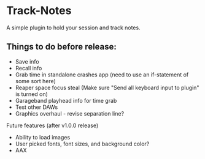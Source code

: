 # Track-Notes
A simple plugin to hold your session and track notes.

## Things to do before release:
* Save info
* Recall info
* Grab time in standalone crashes app (need to use an if-statement of some sort here)
* Reaper space focus steal (Make sure "Send all keyboard input to plugin" is turned on)
* Garageband playhead info for time grab
* Test other DAWs
* Graphics overhaul - revise separation line?

Future features (after v1.0.0 release)
* Ability to load images
* User picked fonts, font sizes, and background color?
* AAX
